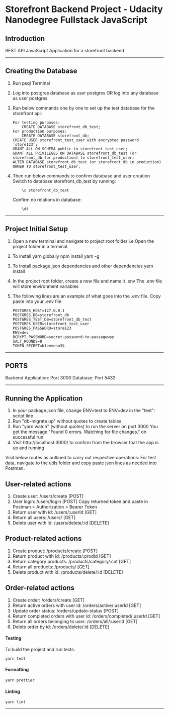 # Storefront Backend Project - Udacity Nanodegree Fullstack JavaScript #

## Introduction ##

REST API JavaScript Application for a storefront backend

---
## Creating the Database
1. Run psql Terminal
2. Log into postgres database as user postgres OR log into any database as user postgres
3. Run below commands one by one to set up the test database for the storefront api:
    ```
    For testing purposes:
        CREATE DATABASE storefront_db_test;
    For production purposes:
        CREATE DATABASE storefront_db;
    CREATE USER storefront_test_user with encrypted password 'store123';
    GRANT ALL ON SCHEMA public to storefront_test_user;
    GRANT ALL PRIVILEGES ON DATABASE storefront_db_test (or storefront_db for production) to storefront_test_user;
    ALTER DATABASE storefront_db_test (or storefront_db in production) OWNER TO storefront_test_user;
    ```

4. Then run below commands to confirm database and user creation
    Switch to database storefront_db_test by running:
    ```
        \c storefront_db_test
    ```
    Confirm no relations in database:
    ```
        \dt
    ```
---
## Project Initial Setup
1. Open a new terminal and navigate to project root folder
    i.e Open the project folder in a terminal
2. To install yarn globally
    npm install yarn -g
3. To install package.json dependencies and other dependencies
    yarn install
4. In the project root folder, create a new file and name it .env
    The .env file will store environment variables
5. The following lines are an example of what goes into the .env file. 
    Copy paste into your .env file
    
    ```
    POSTGRES_HOST=127.0.0.1
    POSTGRES_DB=storefront_db
    POSTGRES_TEST_DB=storefront_db_test
    POSTGRES_USER=storefront_test_user
    POSTGRES_PASSWORD=store123
    ENV=dev
    BCRYPT_PASSWORD=secret-password-to-passageway
    SALT_ROUNDS=8
    TOKEN_SECRET=b1envenu3$
    ```
---

## PORTS
Backend Application: Port 3000
Database: Port 5432

---

## Running the Application ##

1. In your package.json file, change ENV=test to ENV=dev in the "test": script line
2. Run "db-migrate up" without quotes to create tables
3. Run "yarn watch" (without quotes) to run the server on port 3000
    You get the message "Found 0 errors. Watching for file changes." on successful run
4. Visit http://localhost:3000/ to confirm from the browser that the app is up and running

Visit below routes as outlined to carry out respective operations:
For test data, navigate to the utils folder and copy paste json lines as needed into Postman.

## User-related actions
1. Create user: 
        /users/create [POST]
2. User login: 
        /users/login [POST]
    Copy returned token and paste in Postman > Authorization > Bearer Token
3. Return user with id: 
        /users/:userId [GET]
4. Return all users: 
        /users/ [GET]
5. Delete user with id: 
        /users/delete/:id [DELETE]

## Product-related actions
1. Create product: 
        /products/create [POST]
2. Return product with id: 
        /products/:prodId [GET]
3. Return category products: 
        /products/category/:cat [GET]
4. Return all products: 
        /products/ [GET]
5. Delete product with id: 
        /products/delete/:id [DELETE]

## Order-related actions
1. Create order: 
        /orders/create [GET]
2. Return active orders with user id:
        /orders/active/:userId [GET]
3. Update order status:
        /orders/update-status [POST]
4. Return completed orders with user id:
        /orders/completed/:userId [GET]
5. Return all orders belonging to user:
        /orders/all/:userId [GET]
6. Delete order by id:
        /orders/delete/:id [DELETE]


#### Testing ####
To build the project and run tests:
```
yarn test
```

#### Formatting ####
```
yarn prettier
```

#### Linting ####

```
yarn lint
```
---
